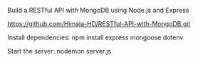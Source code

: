 Build a RESTful API with MongoDB using Node.js and Express

https://github.com/Himaja-HD/RESTful-API-with-MongoDB.git

Install dependencies:
        npm install express mongoose dotenv

Start the server:
        nodemon server.js

